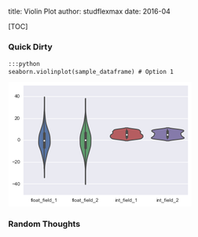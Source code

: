 title: Violin Plot
author: studflexmax
date: 2016-04


[TOC]


### Quick Dirty

    :::python
	seaborn.violinplot(sample_dataframe) # Option 1
![violin option 1](/static/img/violin_1.png)

### Random Thoughts
